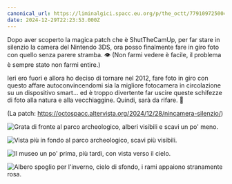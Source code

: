 ```yaml
---
canonical_url: https://liminalgici.spacc.eu.org/p/the_octt/779109725004324840
date: 2024-12-29T22:23:53.000Z
---
```

Dopo aver scoperto la magica patch che è ShutTheCamUp, per far stare in silenzio la camera del Nintendo 3DS, ora posso finalmente fare in giro foto con quello senza parere stramba. 👁️ (Non farmi vedere è facile, il problema è sempre stato non farmi entire.)

Ieri ero fuori e allora ho deciso di tornare nel 2012, fare foto in giro con questo affare autoconvincendomi sia la migliore fotocamera in circolazione su un dispositivo smart... ed è troppo divertente far uscire queste schifezze di foto alla natura e alla vecchiaggine. Quindi, sarà da rifare. 👋

(La patch: <a href="https://octospacc.altervista.org/2024/12/28/nincamera-silenzio/" rel="external nofollow noopener" target="_blank">https://octospacc.altervista.org/2024/12/28/nincamera-silenzio/</a>)

![Grata di fronte al parco archeologico, alberi visibili e scavi un po' meno.](https://liminalgici.spacc.eu.org/storage/m/_v2/664033260845064193/9da63c77d-bc90ba/tWLOKOUD2YTB/0HPmWeoW8l1A3WU30TvDGlZHtkiZECK56X7MNUQB.jpg)

![Vista più in fondo al parco archeologico, scavi più visibili.](https://liminalgici.spacc.eu.org/storage/m/_v2/664033260845064193/9da63c77d-bc90ba/ChVfPB8ZrI19/ccxnpIADvricWhJPOH8AzYFFIf2wBHRRd4peMhEI.jpg)

![Il museo un po' prima, più tardi, con vista verso il cielo.](https://liminalgici.spacc.eu.org/storage/m/_v2/664033260845064193/9da63c77d-bc90ba/OtWyGcGrPAFL/HLjolF1id0qUPXtoPnvwVlYoxtzL13o6Fd0kKunX.jpg)

![Albero spoglio per l'inverno, cielo di sfondo, i rami appaiono stranamente rosa.](https://liminalgici.spacc.eu.org/storage/m/_v2/664033260845064193/9da63c77d-bc90ba/U17UZLuvQ9KU/6ADACPPqE1XkWcJut7UWNO1KZ1djXfavCL0dK1hA.png)